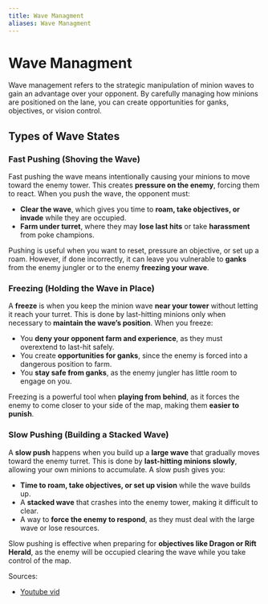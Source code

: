 ```yaml
---
title: Wave Managment
aliases: Wave Managment
---
```

# Wave Managment

Wave management refers to the strategic manipulation of minion waves to gain an advantage over your opponent. By carefully managing how minions are positioned on the lane, you can create opportunities for ganks, objectives, or vision control.

## **Types of Wave States**

### **Fast Pushing (Shoving the Wave)**

Fast pushing the wave means intentionally causing your minions to move toward the enemy tower. This creates **pressure on the enemy**, forcing them to react. When you push the wave, the opponent must:

- **Clear the wave**, which gives you time to **roam, take objectives, or invade** while they are occupied.
- **Farm under turret**, where they may **lose last hits** or take **harassment** from poke champions.

Pushing is useful when you want to reset, pressure an objective, or set up a roam. However, if done incorrectly, it can leave you vulnerable to **ganks** from the enemy jungler or to the enemy **freezing your wave**.

### **Freezing (Holding the Wave in Place)**

A **freeze** is when you keep the minion wave **near your tower** without letting it reach your turret. This is done by last-hitting minions only when necessary to **maintain the wave’s position**. When you freeze:

- You **deny your opponent farm and experience**, as they must overextend to last-hit safely.
- You create **opportunities for ganks**, since the enemy is forced into a dangerous position to farm.
- You **stay safe from ganks**, as the enemy jungler has little room to engage on you.

Freezing is a powerful tool when **playing from behind**, as it forces the enemy to come closer to your side of the map, making them **easier to punish**.

### **Slow Pushing (Building a Stacked Wave)**

A **slow push** happens when you build up a **large wave** that gradually moves toward the enemy turret. This is done by **last-hitting minions slowly**, allowing your own minions to accumulate. A slow push gives you:

- **Time to roam, take objectives, or set up vision** while the wave builds up.
- A **stacked wave** that crashes into the enemy tower, making it difficult to clear.
- A way to **force the enemy to respond**, as they must deal with the large wave or lose resources.

Slow pushing is effective when preparing for **objectives like Dragon or Rift Herald**, as the enemy will be occupied clearing the wave while you take control of the map.

Sources:

- [Youtube vid](https://www.youtube.com/watch?v=yQsc64Y0Rjw)
